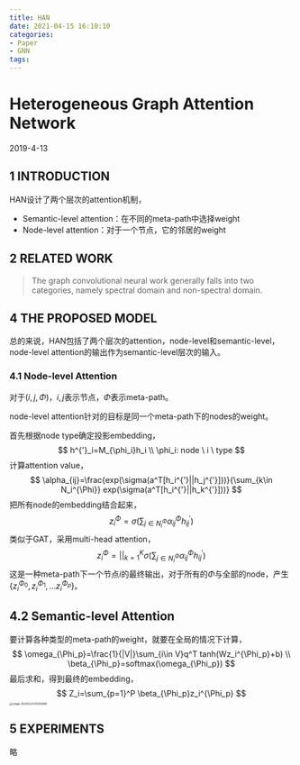 ```yaml
---
title: HAN
date: 2021-04-15 16:10:10
categories:
- Paper
- GNN
tags:
---
```


# Heterogeneous Graph Attention Network

2019-4-13

## 1 INTRODUCTION

HAN设计了两个层次的attention机制，

- Semantic-level attention：在不同的meta-path中选择weight
- Node-level attention：对于一个节点，它的邻居的weight

<!--more-->

## 2 RELATED WORK

> The graph convolutional neural work generally falls into two categories, namely spectral domain and non-spectral domain.

## 4 THE PROPOSED MODEL

总的来说，HAN包括了两个层次的attention，node-level和semantic-level，node-level attention的输出作为semantic-level层次的输入。

### 4.1 Node-level Attention

对于$(i,j,\Phi)$，$i,j$表示节点，$\Phi$表示meta-path。

node-level attention针对的目标是同一个meta-path下的nodes的weight。

首先根据node type确定投影embedding，
$$
h^{'}_i=M_{\phi_i}h_i \\
\phi_i: node \ i \ type
$$
计算attention value，
$$
\alpha_{ij}=\frac{exp(\sigma(a^T[h_i^{'}||h_j^{'}]))}{\sum_{k\in N_i^{\Phi}}  exp(\sigma(a^T[h_i^{'}||h_k^{'}]))}
$$
把所有node的embedding结合起来，
$$
z_i^\Phi = \sigma(\sum_{j\in N_i^{\Phi}} \alpha_{ij}^\Phi h_{ij}^{'} )
$$
类似于GAT，采用multi-head attention，
$$
z_i^\Phi = ||_{k=1}^K \sigma(\sum_{j\in N_i^{\Phi}} \alpha_{ij}^\Phi h_{ij}^{'} )
$$
这是一种meta-path下一个节点$i$的最终输出，对于所有的$\Phi$与全部的node，产生$\{z_i^{\Phi_0}, z_i^{\Phi_1},\dots z_i^{\Phi_p}\}$。

## 4.2 Semantic-level Attention

要计算各种类型的meta-path的weight，就要在全局的情况下计算，
$$
\omega_{\Phi_p}=\frac{1}{|V|}\sum_{i\in V}q^T tanh(Wz_i^{\Phi_p}+b) \\
\beta_{\Phi_p}=softmax(\omega_{\Phi_p})
$$
最后求和，得到最终的embedding，
$$
Z_i=\sum_{p=1}^P \beta_{\Phi_p}z_i^{\Phi_p}
$$
<img src="https://lxy-blog-pics.oss-cn-beijing.aliyuncs.com/asssets/image-20200221215000895.png" alt="image-20200221215000895" style="zoom: 33%;" />

## 5 EXPERIMENTS

略